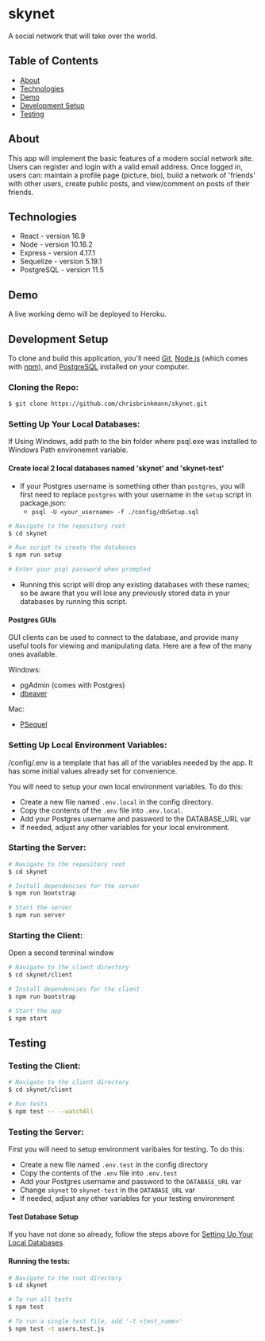 # skynet
A social network that will take over the world.

## Table of Contents 
- [About](#about)
- [Technologies](#technologies)
- [Demo](#demo)
- [Development Setup](#development-setup)
- [Testing](#testing)

## About
This app will implement the basic features of a modern social network site. Users can register and login with a valid email address. Once logged in, users can: maintain a profile page (picture, bio), build a network of 'friends' with other users, create public posts, and view/comment on posts of their friends.

## Technologies
- React - version 16.9
- Node - version 10.16.2
- Express - version 4.17.1
- Sequelize - version 5.19.1
- PostgreSQL - version 11.5

## Demo
A live working demo will be deployed to Heroku.

## Development Setup
To clone and build this application, you'll need [Git](https://git-scm.com), [Node.js](https://nodejs.org/en/download/) (which comes with [npm](http://npmjs.com)), and [PostgreSQL](https://www.postgresql.org/download/) installed on your computer.

### Cloning the Repo:
```bash
$ git clone https://github.com/chrisbrinkmann/skynet.git
```

### Setting Up Your Local Databases:
If Using Windows, add path to the bin folder where psql.exe was installed to Windows Path environemnt variable.

#### Create local 2 local databases named 'skynet' and 'skynet-test'
* If your Postgres username is something other than `postgres`, you will first need to replace `postgres` with your username in the `setup` script in package.json:
  * `psql -U <your_username> -f ./config/dbSetup.sql`
```bash
# Navigate to the repository root
$ cd skynet

# Run script to create the databases
$ npm run setup

# Enter your psql password when prompted
```
* Running this script will drop any existing databases with these names; so be aware that you will lose any previously stored data in your databases by running this script.

#### Postgres GUIs
GUI clients can be used to connect to the database, and provide many useful tools for viewing and manipulating data. Here are a few of the many ones available.

Windows:
- pgAdmin (comes with Postgres)
- [dbeaver](https://dbeaver.io/download/)

Mac:
- [PSequel](http://www.psequel.com)

### Setting Up Local Environment Variables:
/config/.env is a template that has all of the variables needed by the app. It has some initial values already set for convenience.

You will need to setup your own local environment variables. To do this:

- Create a new file named `.env.local` in the config directory.
- Copy the contents of the `.env` file into `.env.local`.
- Add your Postgres username and password to the DATABASE_URL var
- If needed, adjust any other variables for your local environment.

### Starting the Server:
```bash
# Navigate to the repository root
$ cd skynet

# Install dependencies for the server
$ npm run bootstrap

# Start the server
$ npm run server
```
### Starting the Client:
Open a second terminal window
```bash
# Navigate to the client directory
$ cd skynet/client

# Install dependencies for the client
$ npm run bootstrap

# Start the app
$ npm start
```

## Testing

### Testing the Client:
```bash
# Navigate to the client directory
$ cd skynet/client

# Run tests
$ npm test -- --watchAll
```

### Testing the Server:

First you will need to setup environment varibales for testing. To do this:

- Create a new file named `.env.test` in the config directory
- Copy the contents of the `.env` file into `.env.test`
- Add your Postgres username and password to the `DATABASE_URL` var
- Change `skynet` to `skynet-test` in the `DATABASE_URL` var
- If needed, adjust any other variables for your testing environment

#### Test Database Setup

If you have not done so already, follow the steps above for [Setting Up Your Local Databases](#Setting-Up-Your-Local-Databases).

#### Running the tests:

```bash
# Navigate to the root directory
$ cd skynet

# To run all tests
$ npm test

# To run a single test file, add '-t <test_name>'
$ npm test -t users.test.js
```
